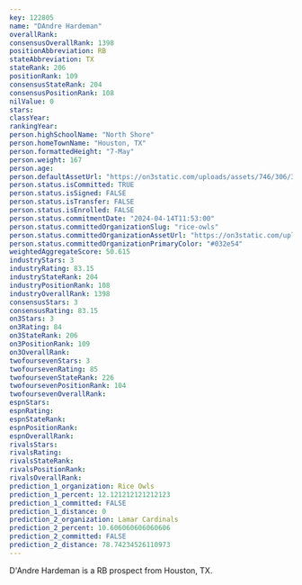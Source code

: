 ```yaml
---
key: 122805
name: "DAndre Hardeman"
overallRank: 
consensusOverallRank: 1398
positionAbbreviation: RB
stateAbbreviation: TX
stateRank: 206
positionRank: 109
consensusStateRank: 204
consensusPositionRank: 108
nilValue: 0
stars: 
classYear: 
rankingYear: 
person.highSchoolName: "North Shore"
person.homeTownName: "Houston, TX"
person.formattedHeight: "7-May"
person.weight: 167
person.age: 
person.defaultAssetUrl: "https://on3static.com/uploads/assets/746/306/306746.png"
person.status.isCommitted: TRUE
person.status.isSigned: FALSE
person.status.isTransfer: FALSE
person.status.isEnrolled: FALSE
person.status.commitmentDate: "2024-04-14T11:53:00"
person.status.committedOrganizationSlug: "rice-owls"
person.status.committedOrganizationAssetUrl: "https://on3static.com/uploads/assets/806/149/149806.svg"
person.status.committedOrganizationPrimaryColor: "#032e54"
weightedAggregateScore: 50.615
industryStars: 3
industryRating: 83.15
industryStateRank: 204
industryPositionRank: 108
industryOverallRank: 1398
consensusStars: 3
consensusRating: 83.15
on3Stars: 3
on3Rating: 84
on3StateRank: 206
on3PositionRank: 109
on3OverallRank: 
twofoursevenStars: 3
twofoursevenRating: 85
twofoursevenStateRank: 226
twofoursevenPositionRank: 104
twofoursevenOverallRank: 
espnStars: 
espnRating: 
espnStateRank: 
espnPositionRank: 
espnOverallRank: 
rivalsStars: 
rivalsRating: 
rivalsStateRank: 
rivalsPositionRank: 
rivalsOverallRank: 
prediction_1_organization: Rice Owls
prediction_1_percent: 12.121212121212123
prediction_1_committed: FALSE
prediction_1_distance: 0
prediction_2_organization: Lamar Cardinals
prediction_2_percent: 10.606060606060606
prediction_2_committed: FALSE
prediction_2_distance: 78.74234526110973
---
```

D'Andre Hardeman is a RB prospect from Houston, TX.